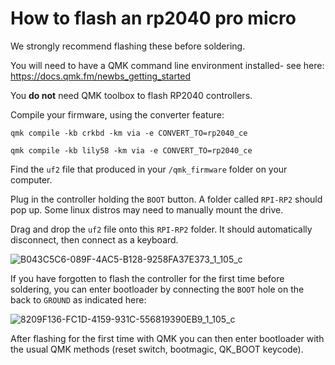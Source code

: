 # How to flash an rp2040 pro micro

We strongly recommend flashing these before soldering.

You will need to have a QMK command line environment installed- see here: https://docs.qmk.fm/newbs_getting_started

You **do not** need QMK toolbox to flash RP2040 controllers.

Compile your firmware, using the converter feature:

```qmk compile -kb crkbd -km via -e CONVERT_TO=rp2040_ce```

```qmk compile -kb lily58 -km via -e CONVERT_TO=rp2040_ce```

Find the `uf2` file that produced in your `/qmk_firmware` folder on your computer.

Plug in the controller holding the `BOOT` button. A folder called `RPI-RP2` should pop up. Some linux distros may need to manually mount the drive.

Drag and drop the `uf2` file onto this `RPI-RP2` folder. It should automatically disconnect, then connect as a keyboard.

![B043C5C6-089F-4AC5-B128-9258FA37E373_1_105_c](https://github.com/mechboardsguides/flashing-rp2040-promicro/assets/19674258/367d8305-6a93-4c2d-9ae4-c1cbea88c07f)


If you have forgotten to flash the controller for the first time before soldering, you can enter bootloader by connecting the `BOOT` hole on the back to `GROUND` as indicated here:

![8209F136-FC1D-4159-931C-556819390EB9_1_105_c](https://github.com/mechboardsguides/flashing-rp2040-promicro/assets/19674258/c912c9e6-eb5f-41c8-9971-c1cdc03a8c84)

After flashing for the first time with QMK you can then enter bootloader with the usual QMK methods (reset switch, bootmagic, QK_BOOT keycode).
